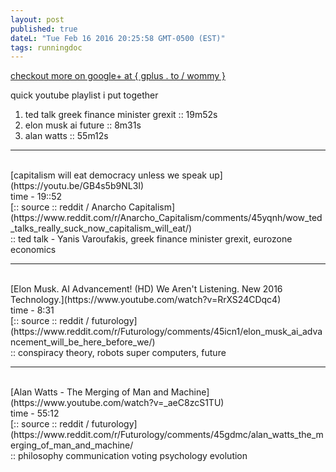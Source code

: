 ```yaml
---
layout: post
published: true
dateL: "Tue Feb 16 2016 20:25:58 GMT-0500 (EST)"
tags: runningdoc
---
```



[checkout more on google+ at { gplus . to / wommy } ](gplus.to/wommy)

quick youtube playlist i put together


1. ted talk greek finance minister grexit :: 19m52s 
2. elon musk ai future :: 8m31s
3. alan watts :: 55m12s

<hr>

<br/>
[capitalism will eat democracy unless we speak up](https://youtu.be/GB4s5b9NL3I)
<br/> time - 19::52
<br/> [:: source :: reddit / Anarcho Capitalism](https://www.reddit.com/r/Anarcho_Capitalism/comments/45yqnh/wow_ted_talks_really_suck_now_capitalism_will_eat/)
<br/> :: ted talk - Yanis Varoufakis, greek finance minister grexit, eurozone economics

<hr>

<br/>
[Elon Musk. AI Advancement! (HD) We Aren't Listening. New 2016 Technology.](https://www.youtube.com/watch?v=RrXS24CDqc4)
<br/> time - 8:31
<br/> [:: source :: reddit / futurology](https://www.reddit.com/r/Futurology/comments/45icn1/elon_musk_ai_advancement_will_be_here_before_we/)
<br/> :: conspiracy theory, robots super computers, future

<hr>

<br/>
[Alan Watts - The Merging of Man and Machine](https://www.youtube.com/watch?v=_aeC8zcS1TU)
<br/>
time - 55:12
<br/> [:: source :: reddit / futurology](https://www.reddit.com/r/Futurology/comments/45gdmc/alan_watts_the_merging_of_man_and_machine/
<br/> :: philosophy communication voting psychology evolution